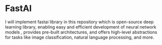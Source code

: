 # FastAI
I will implement fastai library in this repository which is open-source deep learning library, enabling easy and efficient development of neural network models , provides pre-built architectures, and offers high-level abstractions for tasks like image classification, natural language processing, and more.
